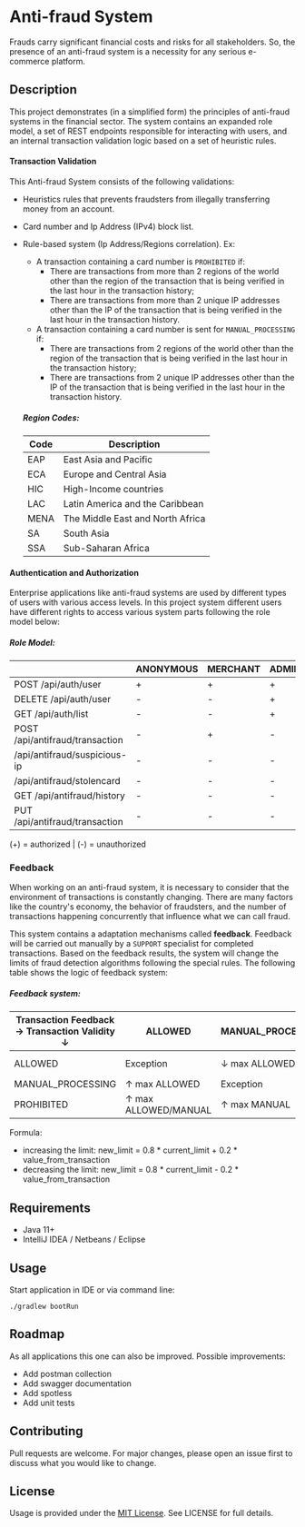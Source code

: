 
# Anti-fraud System

Frauds carry significant financial costs and risks for all stakeholders. So, the presence of an anti-fraud system is a necessity for any serious e-commerce platform.

## Description

This project demonstrates (in a simplified form) the principles of anti-fraud systems in the financial sector. The system contains an expanded role model, a set of REST endpoints responsible for interacting with users, and an internal transaction validation logic based on a set of heuristic rules.


#### Transaction Validation

This Anti-fraud System consists of the following validations:
- Heuristics rules that prevents fraudsters from illegally transferring money from an account.
- Card number and Ip Address (IPv4) block list.
- Rule-based system (Ip Address/Regions correlation). Ex:
    - A transaction containing a card number is `PROHIBITED` if:
        - There are transactions from more than 2 regions of the world other than the region of the transaction that is being verified in the last hour in the transaction history;
        - There are transactions from more than 2 unique IP addresses other than the IP of the transaction that is being verified in the last hour in the transaction history.
    - A transaction containing a card number is sent for `MANUAL_PROCESSING` if:
        - There are transactions from 2 regions of the world other than the region of the transaction that is being verified in the last hour in the transaction history;
        - There are transactions from 2 unique IP addresses other than the IP of the transaction that is being verified in the last hour in the transaction history.

  ##### Region Codes:
  | Code | Description                      |
  	|------|----------------------------------|
  | EAP  | East Asia and Pacific            |
  | ECA  | Europe and Central Asia          |
  | HIC  | High-Income countries            |
  | LAC  | Latin America and the Caribbean  |
  | MENA | The Middle East and North Africa |
  | SA   | South Asia                       |
  | SSA  | Sub-Saharan Africa               |


#### Authentication and Authorization

Enterprise applications like anti-fraud systems are used by different types of users with various access levels. In this project system different users have different rights to access various system parts following the role model below:

##### Role Model:
|                                 | ANONYMOUS | MERCHANT | ADMINISTRATOR | SUPPORT |  
|---------------------------------|-----------|----------|---------------|---------|  
| POST /api/auth/user             | +         | +        | +             | +       |  
| DELETE /api/auth/user           | -         | -        | +             | -       |  
| GET /api/auth/list              | -         | -        | +             | +       |  
| POST /api/antifraud/transaction | -         | +        | -             | -       |  
| /api/antifraud/suspicious-ip    | -         | -        | -             | +       |  
| /api/antifraud/stolencard       | -         | -        | -             | +       |  
| GET /api/antifraud/history      | -         | -        | -             | +       |  
| PUT /api/antifraud/transaction  | -         | -        | -             | +       |  

(+) = authorized | (-) = unauthorized

### Feedback

When working on an anti-fraud system, it is necessary to consider that the environment of transactions is constantly changing. There are many factors like the country's economy, the behavior of fraudsters, and the number of transactions happening concurrently that influence what we can call fraud.

This system contains a adaptation mechanisms called **feedback**. Feedback will be carried out manually by a `SUPPORT` specialist for completed transactions. Based on the feedback results, the system will change the limits of fraud detection algorithms following the special rules. The following table shows the logic of feedback system:

##### Feedback system:
| Transaction Feedback → Transaction Validity ↓ | ALLOWED              | MANUAL_PROCESSING | PROHIBITED           |
|-----------------------------------------------|----------------------|-------------------|----------------------|
| ALLOWED                                       | Exception            | ↓ max ALLOWED     | ↓ max ALLOWED/MANUAL |
| MANUAL_PROCESSING                             | ↑ max ALLOWED        | Exception         | ↓ max MANUAL         |
| PROHIBITED                                    | ↑ max ALLOWED/MANUAL | ↑ max MANUAL      | Exception            |

Formula:
- increasing the limit: new_limit = 0.8 * current_limit + 0.2 * value_from_transaction
- decreasing the limit: new_limit = 0.8 * current_limit - 0.2 * value_from_transaction

## Requirements

- Java 11+
- IntelliJ IDEA / Netbeans / Eclipse

## Usage

Start application in IDE or via command line:

```  
./gradlew bootRun  
```  

## Roadmap

As all applications this one can also be improved. Possible improvements:

- Add postman collection
- Add swagger documentation
- Add spotless
- Add unit tests

## Contributing

Pull requests are welcome. For major changes, please open an issue first to discuss what you would like to change.

## License

Usage is provided under the [MIT License](https://mit-license.org/). See LICENSE for full details.


